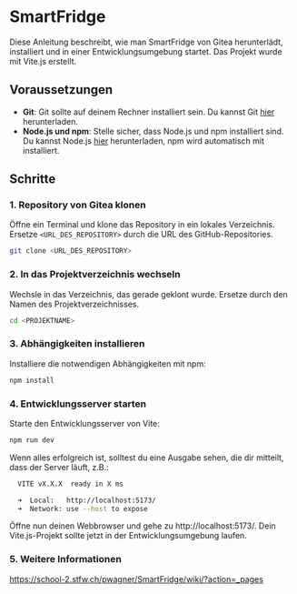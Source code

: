 # SmartFridge

Diese Anleitung beschreibt, wie man SmartFridge von Gitea herunterlädt, installiert und in einer Entwicklungsumgebung startet. Das Projekt wurde mit Vite.js erstellt.

## Voraussetzungen

- **Git**: Git sollte auf deinem Rechner installiert sein. Du kannst Git [hier](https://git-scm.com/) herunterladen.
- **Node.js und npm**: Stelle sicher, dass Node.js und npm installiert sind. Du kannst Node.js [hier](https://nodejs.org/) herunterladen, npm wird automatisch mit installiert.

## Schritte

### 1. Repository von Gitea klonen

Öffne ein Terminal und klone das Repository in ein lokales Verzeichnis. Ersetze `<URL_DES_REPOSITORY>` durch die URL des GitHub-Repositories.

```sh
git clone <URL_DES_REPOSITORY>
```

### 2. In das Projektverzeichnis wechseln

Wechsle in das Verzeichnis, das gerade geklont wurde. Ersetze <PROJEKTNAME> durch den Namen des Projektverzeichnisses.

```sh
cd <PROJEKTNAME>
```

### 3. Abhängigkeiten installieren

Installiere die notwendigen Abhängigkeiten mit npm:

```sh
npm install
```

### 4. Entwicklungsserver starten

Starte den Entwicklungsserver von Vite:

```sh
npm run dev
```

Wenn alles erfolgreich ist, solltest du eine Ausgabe sehen, die dir mitteilt, dass der Server läuft, z.B.:

```sh
  VITE vX.X.X  ready in X ms

  ➜  Local:   http://localhost:5173/
  ➜  Network: use --host to expose
```

Öffne nun deinen Webbrowser und gehe zu http://localhost:5173/. Dein Vite.js-Projekt sollte jetzt in der Entwicklungsumgebung laufen.

### 5. Weitere Informationen

https://school-2.stfw.ch/pwagner/SmartFridge/wiki/?action=_pages